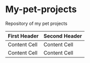 # My-pet-projects
Repository of my pet projects


First Header  | Second Header
------------- | -------------
Content Cell  | Content Cell
Content Cell  | Content Cell
